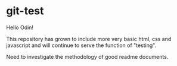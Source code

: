 # git-test

Hello Odin!

This repository has grown to include more very basic html, css and javascript and will continue to serve the function of "testing".

Need to investigate the methodology of good readme documents.
